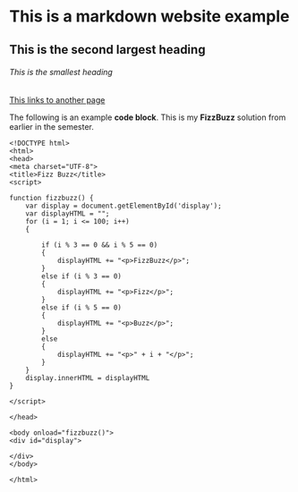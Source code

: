 # This is a markdown website example
## This is the second largest heading
###### This is the smallest heading


[This links to another page](anotherPage.md)

The following is an example **code block**. This is my __FizzBuzz__ solution from earlier in the semester.
```
<!DOCTYPE html>
<html>
<head>
<meta charset="UTF-8">
<title>Fizz Buzz</title>
<script>

function fizzbuzz() {
	var display = document.getElementById('display');
	var displayHTML = "";
	for (i = 1; i <= 100; i++) 
	{
		
		if (i % 3 == 0 && i % 5 == 0)
		{
			displayHTML += "<p>FizzBuzz</p>";
		}
		else if (i % 3 == 0)
		{
			displayHTML += "<p>Fizz</p>";
		}
		else if (i % 5 == 0)
		{
			displayHTML += "<p>Buzz</p>";
		}
		else
		{
			displayHTML += "<p>" + i + "</p>";
		}
	}
	display.innerHTML = displayHTML
}

</script>

</head>

<body onload="fizzbuzz()">
<div id="display">

</div>
</body>

</html>
```
